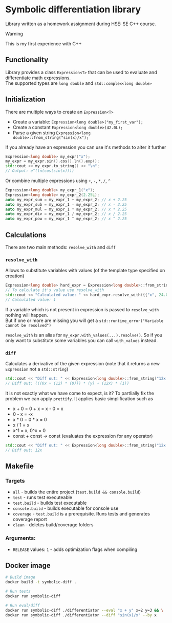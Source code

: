 # Symbolic differentiation library

Library written as a homework assignment during HSE: SE C++ course.

> [!WARNING]
> This is my first experience with C++

## Functionality

Library provides a class `Expression<T>` that can be used to evaluate and differentiate math expressions.\
The supported types are `long double` and `std::complex<long double>`

## Initialization

There are multiple ways to create an `Expression<T>`

- Create a variable: `Expression<long double>("my_first_var");`
- Create a constant `Expression<long double>(42.0L);`
- Parse a given string `Expression<long double>::from_string("sin(x)/x");`

If you already have an expression you can use it's methods to alter it further

```cpp
Expression<long double> my_expr("x");
my_expr = my_expr.sin().cos().ln().exp();
std::cout << my_expr.to_string() << "\n";
// Output: e^(ln(cos(sin(x))))
```

Or combine multiple expressions using `+`, `-`, `*`, `/`, `^`

```cpp
Expression<long double> my_expr_1("x");
Expression<long double> my_expr_2(2.25L);
auto my_expr_sum = my_expr_1 + my_expr_2; // x + 2.25
auto my_expr_sub = my_expr_1 - my_expr_2; // x - 2.25
auto my_expr_mul = my_expr_1 * my_expr_2; // x * 2.25
auto my_expr_div = my_expr_1 / my_expr_2; // x / 2.25
auto my_expr_pow = my_expr_1 ^ my_expr_2; // x ^ 2.25

```

## Calculations

There are two main methods: `resolve_with` and `diff`

### `resolve_with`

Allows to substitute variables with values (of the template type specified on creation)

```cpp
Expression<long double> hard_expr = Expression<long double>::from_string("sin(x)^2 + cos(x)^2");
// To calculate it's value use resolve_with
std::cout << "Calculated value: " << hard_expr.resolve_with({{"x", 24.0L}}) << "\n";
// Calculated value: 1
```

If a variable which is not present in expression is passed to `resolve_with` nothing will happen.\
But if one or more are missing you will get a `std::runtime_error("Variable cannot be resolved")`

`resolve_with` is an alias for `my_expr.with_values(...).resolve()`. So if you only want to substitute some variables you can call `with_values` instead.

### `diff`

Calculates a derivative of the given expression (note that it returns a new `Expression` not a `std::string`)

```cpp
std::cout << "Diff out: " << Expression<long double>::from_string("12x * y").diff("y").to_string() << "\n";
// Diff out: (((0x + (12) * (0))) * (y) + (12x) * (1))
```

It is not exactly what we have come to expect, is it?
To partlially fix the problem we can apply `prettify`. It applies basic simplification such as

- x + 0 = 0 + x = x - 0 = x
- 0 - x = -x
- x \* 0 = 0 \* x = 0
- x / 1 = x
- x^1 = x, 0^x = 0
- const + const -> const (evaluates the expression for any operator)

```cpp
std::cout << "Diff out: " << Expression<long double>::from_string("12x * y").diff("y").prettify().to_string() << "\n";
// Diff out: 12x
```

## Makefile

### Targets

- `all` - builds the entire project (`test.build && console.build`)
- `test` - runs test executeable
- `test.build` - builds test executable
- `console.build` - builds executable for console use
- `coverage` - `test.build` is a prerequisite. Runs tests and generates coverage report
- `clean` - deletes build/coverage folders

### Arguments:

- `RELEASE` values: `1` - adds optimization flags when compiling

## Docker image

```bash
# Build image
docker build -t symbolic-diff .
```

```bash
# Run tests
docker run symbolic-diff
```

```bash
# Run eval/diff
docker run symbolic-diff ./differentiator --eval "x + y" x=2 y=3 && \
docker run symbolic-diff ./differentiator --diff "sin(x)/x" --by x
```
